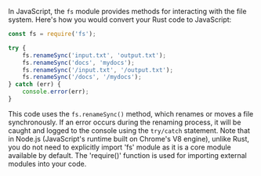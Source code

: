 In JavaScript, the `fs` module provides methods for interacting with the file system. Here's how you would convert your Rust code to JavaScript:

```javascript
const fs = require('fs');

try {
    fs.renameSync('input.txt', 'output.txt');
    fs.renameSync('docs', 'mydocs');
    fs.renameSync('/input.txt', '/output.txt');
    fs.renameSync('/docs', '/mydocs');
} catch (err) {
    console.error(err);
}
```

This code uses the `fs.renameSync()` method, which renames or moves a file synchronously. If an error occurs during the renaming process, it will be caught and logged to the console using the `try/catch` statement. Note that in Node.js (JavaScript's runtime built on Chrome's V8 engine), unlike Rust, you do not need to explicitly import 'fs' module as it is a core module available by default. The 'require()' function is used for importing external modules into your code.

